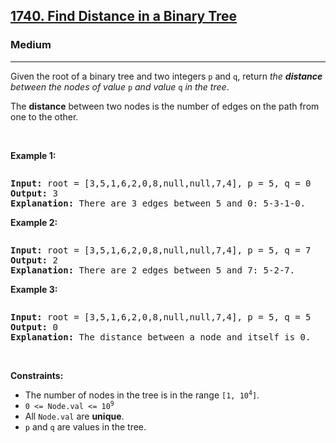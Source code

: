 <h2><a href="https://leetcode.com/problems/find-distance-in-a-binary-tree/">1740. Find Distance in a Binary Tree</a></h2><h3>Medium</h3><hr><div><p>Given the root of a binary tree and two integers <code>p</code> and <code>q</code>, return <em>the <strong>distance</strong> between the nodes of value </em><code>p</code><em> and value </em><code>q</code><em> in the tree</em>.</p>

<p>The <strong>distance</strong> between two nodes is the number of edges on the path from one to the other.</p>

<p>&nbsp;</p>
<p><strong class="example">Example 1:</strong></p>
<img alt="" src="https://assets.leetcode.com/uploads/2018/12/14/binarytree.png">
<pre><strong>Input:</strong> root = [3,5,1,6,2,0,8,null,null,7,4], p = 5, q = 0
<strong>Output:</strong> 3
<strong>Explanation:</strong> There are 3 edges between 5 and 0: 5-3-1-0.</pre>

<p><strong class="example">Example 2:</strong></p>
<img alt="" src="https://assets.leetcode.com/uploads/2018/12/14/binarytree.png">
<pre><strong>Input:</strong> root = [3,5,1,6,2,0,8,null,null,7,4], p = 5, q = 7
<strong>Output:</strong> 2
<strong>Explanation:</strong> There are 2 edges between 5 and 7: 5-2-7.</pre>

<p><strong class="example">Example 3:</strong></p>
<img alt="" src="https://assets.leetcode.com/uploads/2018/12/14/binarytree.png">
<pre><strong>Input:</strong> root = [3,5,1,6,2,0,8,null,null,7,4], p = 5, q = 5
<strong>Output:</strong> 0
<strong>Explanation:</strong> The distance between a node and itself is 0.</pre>

<p>&nbsp;</p>
<p><strong>Constraints:</strong></p>

<ul>
	<li>The number of nodes in the tree is in the range <code>[1, 10<sup>4</sup>]</code>.</li>
	<li><code>0 &lt;= Node.val &lt;= 10<sup>9</sup></code></li>
	<li>All <code>Node.val</code> are <strong>unique</strong>.</li>
	<li><code>p</code> and <code>q</code> are values in the tree.</li>
</ul>
</div>